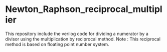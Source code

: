 # Newton_Raphson_reciprocal_multiplier
This repository include the verilog code for dividing a numerator by a divisor using the multiplication by reciprocal method.
Note : This reciprocal method is based on floating point number system.
